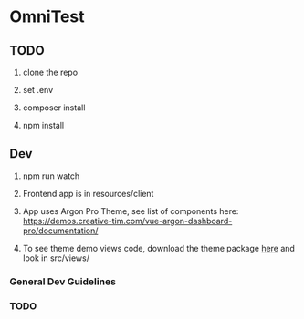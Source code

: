 # OmniTest

## TODO

1. clone the repo

2. set .env

3. composer install

4. npm install

## Dev

1. npm run watch

2. Frontend app is in resources/client

3. App uses Argon Pro Theme, see list of components here: https://demos.creative-tim.com/vue-argon-dashboard-pro/documentation/

4. To see theme demo views code, download the theme package [here](https://drive.google.com/file/d/1d0mgRgdhKODBBe7pjXrYrizQcRWa6YCV/view?usp=sharing) and look in src/views/


### General Dev Guidelines

### TODO
